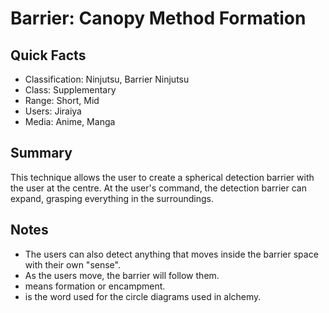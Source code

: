 # Barrier: Canopy Method Formation

## Quick Facts
- Classification: Ninjutsu, Barrier Ninjutsu
- Class: Supplementary
- Range: Short, Mid
- Users: Jiraiya
- Media: Anime, Manga

## Summary
This technique allows the user to create a spherical detection barrier with the user at the centre. At the user's command, the detection barrier can expand, grasping everything in the surroundings.

## Notes
- The users can also detect anything that moves inside the barrier space with their own "sense".
- As the users move, the barrier will follow them.
- means formation or encampment.
- is the word used for the circle diagrams used in alchemy.
